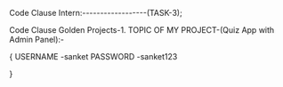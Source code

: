 Code Clause Intern:------------------(TASK-3);

Code Clause Golden Projects-1.
TOPIC OF MY PROJECT-(Quiz App with Admin Panel):-

{
    USERNAME -sanket
    PASSWORD -sanket123

}

